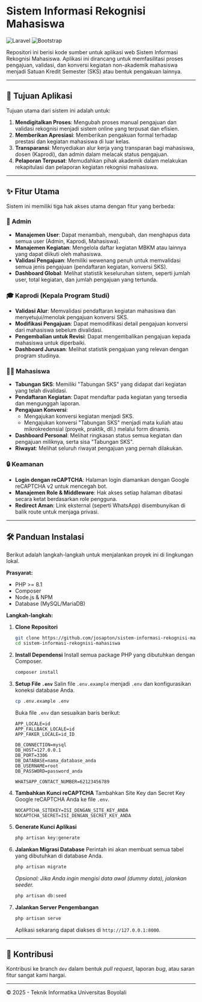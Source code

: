 # Sistem Informasi Rekognisi Mahasiswa

![Laravel](https://img.shields.io/badge/Laravel-FF2D20?style=for-the-badge&logo=laravel&logoColor=white) ![Bootstrap](https://img.shields.io/badge/Bootstrap-563D7C?style=for-the-badge&logo=bootstrap&logoColor=white)

Repositori ini berisi kode sumber untuk aplikasi web Sistem Informasi Rekognisi Mahasiswa. Aplikasi ini dirancang untuk memfasilitasi proses pengajuan, validasi, dan konversi kegiatan non-akademik mahasiswa menjadi Satuan Kredit Semester (SKS) atau bentuk pengakuan lainnya.



---

## 🎯 Tujuan Aplikasi

Tujuan utama dari sistem ini adalah untuk:
1.  **Mendigitalkan Proses**: Mengubah proses manual pengajuan dan validasi rekognisi menjadi sistem online yang terpusat dan efisien.
2.  **Memberikan Apresiasi**: Memberikan pengakuan formal terhadap prestasi dan kegiatan mahasiswa di luar kelas.
3.  **Transparansi**: Menyediakan alur kerja yang transparan bagi mahasiswa, dosen (Kaprodi), dan admin dalam melacak status pengajuan.
4.  **Pelaporan Terpusat**: Memudahkan pihak akademik dalam melakukan rekapitulasi dan pelaporan kegiatan rekognisi mahasiswa.

---

## ✨ Fitur Utama

Sistem ini memiliki tiga hak akses utama dengan fitur yang berbeda:

### 👤 Admin
- **Manajemen User**: Dapat menambah, mengubah, dan menghapus data semua user (Admin, Kaprodi, Mahasiswa).
- **Manajemen Kegiatan**: Mengelola daftar kegiatan MBKM atau lainnya yang dapat diikuti oleh mahasiswa.
- **Validasi Pengajuan**: Memiliki wewenang penuh untuk memvalidasi semua jenis pengajuan (pendaftaran kegiatan, konversi SKS).
- **Dashboard Global**: Melihat statistik keseluruhan sistem, seperti jumlah user, total kegiatan, dan jumlah pengajuan yang tertunda.

### 🎓 Kaprodi (Kepala Program Studi)
- **Validasi Alur**: Memvalidasi pendaftaran kegiatan mahasiswa dan menyetujui/menolak pengajuan konversi SKS.
- **Modifikasi Pengajuan**: Dapat memodifikasi detail pengajuan konversi dari mahasiswa sebelum divalidasi.
- **Pengembalian untuk Revisi**: Dapat mengembalikan pengajuan kepada mahasiswa untuk diperbaiki.
- **Dashboard Jurusan**: Melihat statistik pengajuan yang relevan dengan program studinya.

### 👨‍🎓 Mahasiswa
- **Tabungan SKS**: Memiliki "Tabungan SKS" yang didapat dari kegiatan yang telah divalidasi.
- **Pendaftaran Kegiatan**: Dapat mendaftar pada kegiatan yang tersedia dan mengunggah laporan.
- **Pengajuan Konversi**:
    - Mengajukan konversi kegiatan menjadi SKS.
    - Mengajukan konversi "Tabungan SKS" menjadi mata kuliah atau mikrokredensial (proyek, praktik, dll.) melalui form dinamis.
- **Dashboard Personal**: Melihat ringkasan status semua kegiatan dan pengajuan miliknya, serta sisa "Tabungan SKS".
- **Riwayat**: Melihat seluruh riwayat pengajuan yang pernah dilakukan.

### 🔒 Keamanan
- **Login dengan reCAPTCHA**: Halaman login diamankan dengan Google reCAPTCHA v2 untuk mencegah bot.
- **Manajemen Role & Middleware**: Hak akses setiap halaman dibatasi secara ketat berdasarkan role pengguna.
- **Redirect Aman**: Link eksternal (seperti WhatsApp) disembunyikan di balik route untuk menjaga privasi.

---

## 🛠️ Panduan Instalasi

Berikut adalah langkah-langkah untuk menjalankan proyek ini di lingkungan lokal.

**Prasyarat:**
- PHP >= 8.1
- Composer
- Node.js & NPM
- Database (MySQL/MariaDB)

**Langkah-langkah:**

1.  **Clone Repositori**
    ```bash
    git clone https://github.com/josapton/sistem-informasi-rekognisi-mahasiswa.git
    cd sistem-informasi-rekognisi-mahasiswa
    ```

2.  **Install Dependensi**
    Install semua package PHP yang dibutuhkan dengan Composer.
    ```bash
    composer install
    ```

3.  **Setup File `.env`**
    Salin file `.env.example` menjadi `.env` dan konfigurasikan koneksi database Anda.
    ```bash
    cp .env.example .env
    ```
    Buka file `.env` dan sesuaikan baris berikut:
    ```env
    APP_LOCALE=id
    APP_FALLBACK_LOCALE=id
    APP_FAKER_LOCALE=id_ID

    DB_CONNECTION=mysql
    DB_HOST=127.0.0.1
    DB_PORT=3306
    DB_DATABASE=nama_database_anda
    DB_USERNAME=root
    DB_PASSWORD=password_anda

    WHATSAPP_CONTACT_NUMBER=62123456789
    ```

4.  **Tambahkan Kunci reCAPTCHA**
    Tambahkan Site Key dan Secret Key Google reCAPTCHA Anda ke file `.env`.
    ```env
    NOCAPTCHA_SITEKEY=ISI_DENGAN_SITE_KEY_ANDA
    NOCAPTCHA_SECRET=ISI_DENGAN_SECRET_KEY_ANDA
    ```

5.  **Generate Kunci Aplikasi**
    ```bash
    php artisan key:generate
    ```

6.  **Jalankan Migrasi Database**
    Perintah ini akan membuat semua tabel yang dibutuhkan di database Anda.
    ```bash
    php artisan migrate
    ```
    *Opsional: Jika Anda ingin mengisi data awal (dummy data), jalankan seeder.*
    ```bash
    php artisan db:seed
    ```

7.  **Jalankan Server Pengembangan**
    ```bash
    php artisan serve
    ```
    Aplikasi sekarang dapat diakses di `http://127.0.0.1:8000`.

---

## 🤝 Kontribusi
Kontribusi ke branch `dev` dalam bentuk *pull request*, laporan *bug*, atau saran fitur sangat kami hargai.

---

© 2025 - Teknik Informatika Universitas Boyolali